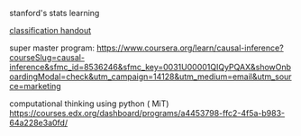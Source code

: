 stanford's stats learning

[classification handout](https://courses.edx.org/assets/courseware/v1/0c7a529a8d32d0449fb5f96d260628ad/asset-v1:StanfordOnline+STATSX0001+1T2020+type@asset+block/classification-handout.pdf)


super master program:
https://www.coursera.org/learn/causal-inference?courseSlug=causal-inference&sfmc_id=8536246&sfmc_key=0031U00001QIQyPQAX&showOnboardingModal=check&utm_campaign=14128&utm_medium=email&utm_source=marketing

computational thinking using python ( MiT)
https://courses.edx.org/dashboard/programs/a4453798-ffc2-4f5a-b983-64a228e3a0fd/

